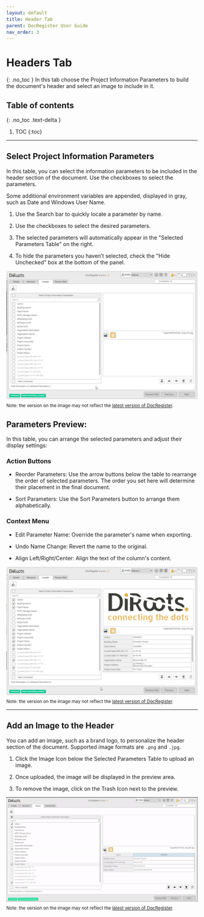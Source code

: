 ```yaml
---
layout: default
title: Header Tab
parent: DocRegister User Guide
nav_order: 3
---
```


# Headers Tab
{: .no_toc }
In this tab choose the Project Information Parameters to build the document's header and select an image to include in it.

## Table of contents
{: .no_toc .text-delta }

1. TOC
{:toc}

---

## Select Project Information Parameters

In this table, you can select the information parameters to be included in the header section of the document. Use the checkboxes to select the parameters.

Some additional environment variables are appended, displayed in gray, such as Date and Windows User Name.

1. Use the Search bar to quickly locate a parameter by name.

2. Use the checkboxes to select the desired parameters.

3. The selected parameters will automatically appear in the "Selected Parameters Table" on the right.

4. To hide the parameters you haven’t selected, check the "Hide Unchecked" box at the bottom of the panel.

![DocRegister Select Project Information Parameters](../../../assets/images/DocRegister/Header1-SelectParameters.gif)  
<sub>Note: the version on the image may not reflect the [latest version of DocRegister](https://diroots.com/revit-plugins/revit-to-pdf-dwg-dgn-dwf-nwc-ifc-and-images-with-prosheets/).</sub>

## Parameters Preview:

In this table, you can arrange the selected parameters and adjust their display settings:
### Action Buttons

- Reorder Parameters: Use the arrow buttons below the table to rearrange the order of selected parameters. The order you set here will determine their placement in the final document.

- Sort Parameters: Use the Sort Parameters button to arrange them alphabetically.

### Context Menu

- Edit Parameter Name: Override the parameter's name when exporting.

- Undo Name Change: Revert the name to the original.

- Align Left/Right/Center: Align the text of the column's content.

![DocRegister Select Project Information Parameters](../../../assets/images/DocRegister/Header2-ParametersPreview.gif)  
<sub>Note: the version on the image may not reflect the [latest version of DocRegister](https://diroots.com/revit-plugins/revit-to-pdf-dwg-dgn-dwf-nwc-ifc-and-images-with-prosheets/).</sub>

---

## Add an Image to the Header

You can add an image, such as a brand logo, to personalize the header section of the document. Supported image formats are `.png` and `.jpg`.

1. Click the Image Icon below the Selected Parameters Table to upload an image.

2. Once uploaded, the image will be displayed in the preview area.

3. To remove the image, click on the Trash Icon next to the preview.


![DocRegister Select Project Information Parameters](../../../assets/images/DocRegister/Header3-Image.gif)  
<sub>Note: the version on the image may not reflect the [latest version of DocRegister](https://diroots.com/revit-plugins/revit-to-pdf-dwg-dgn-dwf-nwc-ifc-and-images-with-prosheets/).</sub>

